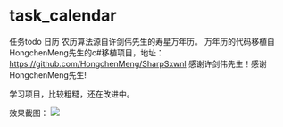 # task_calendar
任务todo 日历 农历算法源自许剑伟先生的寿星万年历。
万年历的代码移植自HongchenMeng先生的c#移植项目，地址：https://github.com/HongchenMeng/SharpSxwnl
感谢许剑伟先生！感谢HongchenMeng先生!

学习项目，比较粗糙，还在改进中。

效果截图：
![](https://github.com/taihangg/task_calendar/blob/master/sample_photos/sample1.png)
